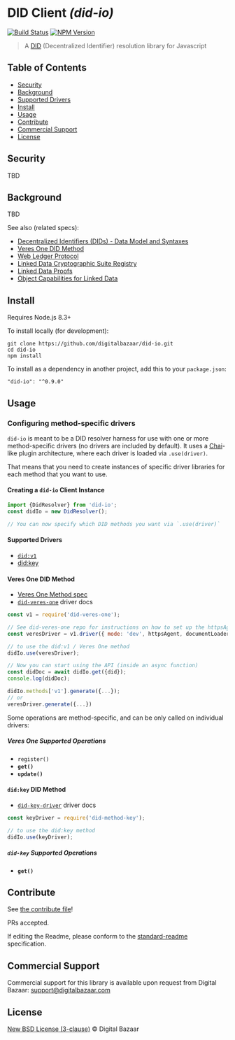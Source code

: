 # DID Client _(did-io)_

[![Build Status](https://travis-ci.org/digitalbazaar/did-io.png?branch=master)](https://travis-ci.org/digitalbazaar/did-io)
[![NPM Version](https://img.shields.io/npm/v/did-io.svg?style=flat-square)](https://npm.im/did-io)

> A [DID](https://w3c-ccg.github.io/did-spec/) (Decentralized Identifier) resolution library for Javascript

## Table of Contents

- [Security](#security)
- [Background](#background)
- [Supported Drivers](#supported-drivers)
- [Install](#install)
- [Usage](#usage)
- [Contribute](#contribute)
- [Commercial Support](#commercial-support)
- [License](#license)

## Security

TBD

## Background

TBD

See also (related specs):

* [Decentralized Identifiers (DIDs) - Data Model and Syntaxes](https://w3c-ccg.github.io/did-spec/)
* [Veres One DID Method](https://w3c-ccg.github.io/didm-veres-one/)
* [Web Ledger Protocol](https://w3c.github.io/web-ledger/)
* [Linked Data Cryptographic Suite Registry](https://w3c-ccg.github.io/ld-cryptosuite-registry/)
* [Linked Data Proofs](https://w3c-dvcg.github.io/ld-proofs/)
* [Object Capabilities for Linked Data](https://w3c-ccg.github.io/ocap-ld/)

## Install

Requires Node.js 8.3+

To install locally (for development):

```
git clone https://github.com/digitalbazaar/did-io.git
cd did-io
npm install
```

To install as a dependency in another project, add this to your `package.json`:

```
"did-io": "^0.9.0"
```

## Usage

### Configuring method-specific drivers

`did-io` is meant to be a DID resolver harness for use with one or more 
method-specific drivers (no drivers are included by default). It uses a 
[Chai](https://www.chaijs.com/)-like plugin architecture, where each driver
is loaded via `.use(driver)`. 

That means that you need to create instances of specific driver libraries for
each method that you want to use. 

#### Creating a `did-io` Client Instance

```js
import {DidResolver} from 'did-io';
const didIo = new DidResolver();

// You can now specify which DID methods you want via `.use(driver)`  
```

#### Supported Drivers

* [`did:v1`](https://github.com/veres-one/did-veres-one)
* [did:key](https://github.com/veres-one/did-method-key-js)

#### Veres One DID Method

* [Veres One Method spec](https://w3c-ccg.github.io/didm-veres-one/)
* [`did-veres-one`](https://github.com/veres-one/did-veres-one) driver docs

```js
const v1 = require('did-veres-one');

// See did-veres-one repo for instructions on how to set up the httpsAgent etc
const veresDriver = v1.driver({ mode: 'dev', httpsAgent, documentLoader });

// to use the did:v1 / Veres One method
didIo.use(veresDriver);

// Now you can start using the API (inside an async function)
const didDoc = await didIo.get({did});
console.log(didDoc);
```

```js
didIo.methods['v1'].generate({...});
// or
veresDriver.generate({...})
```

Some operations are method-specific, and can be only called on individual
drivers:

##### Veres One Supported Operations

* `register()`
* **`get()`**
* **`update()`**

#### `did:key` DID Method

* [`did-key-driver`]() driver docs

```js
const keyDriver = require('did-method-key');

// to use the did:key method
didIo.use(keyDriver);
```

##### `did-key` Supported Operations

* **`get()`**

## Contribute

See [the contribute file](https://github.com/digitalbazaar/bedrock/blob/master/CONTRIBUTING.md)!

PRs accepted.

If editing the Readme, please conform to the
[standard-readme](https://github.com/RichardLitt/standard-readme) specification.

## Commercial Support

Commercial support for this library is available upon request from
Digital Bazaar: support@digitalbazaar.com

## License

[New BSD License (3-clause)](LICENSE) © Digital Bazaar

